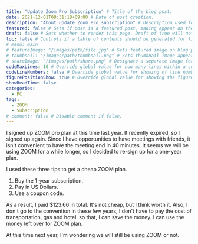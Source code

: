 ```yaml
---
title: "Update Zoom Pro Subscription" # Title of the blog post.
date: 2021-12-01T09:31:18+09:00 # Date of post creation.
description: "About update Zoom Pro subscription" # Description used for search engine.
featured: false # Sets if post is a featured post, making appear on the home page side bar.
draft: false # Sets whether to render this page. Draft of true will not be rendered.
toc: false # Controls if a table of contents should be generated for first-level links automatically.
# menu: main
# featureImage: "/images/path/file.jpg" # Sets featured image on blog post.
# thumbnail: "/images/path/thumbnail.png" # Sets thumbnail image appearing inside card on homepage.
# shareImage: "/images/path/share.png" # Designate a separate image for social media sharing.
codeMaxLines: 10 # Override global value for how many lines within a code block before auto-collapsing.
codeLineNumbers: false # Override global value for showing of line numbers within code block.
figurePositionShow: true # Override global value for showing the figure label.
showReadTime: false
categories:
  - PC
tags:
  - ZOOM
  - Subscription
# comment: false # Disable comment if false.
---
```


I signed up ZOOM pro plan at this time last year.
It recently expired, so I signed up again.
Since I have opportunities to have meetings with friends, it isn't convenient to have the meeting end in 40 minutes.
It seems we will be using ZOOM for a while longer, so I decided to re-sign up for a one-year plan.

I used these three tips to get a cheap ZOOM plan.
1. Buy the 1-year subscription.
2. Pay in US Dollars.
3. Use a coupon code.

As a result, I paid $123.66 in total.
It's not cheap, but I think worth it.
Also, I don't go to the convention in these few years, I don't have to pay the cost of transportation, gas and hotel. so that, I can save the money.
I can use the money left over for ZOOM plan.

At this time next year, I'm wondering we will still be using ZOOM or not. 


